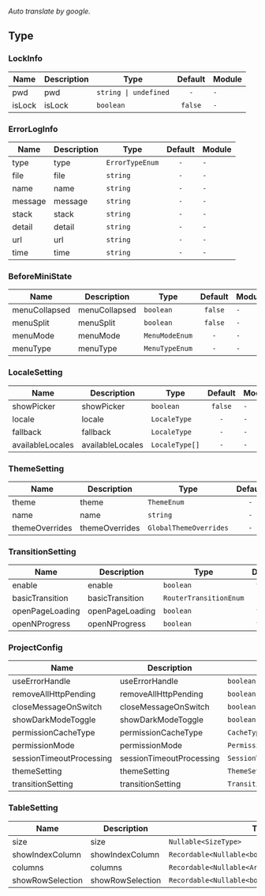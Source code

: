 ```yaml

```

*Auto translate by google.*


## Type


### LockInfo

|Name|Description|Type|Default|Module|
|---|---|---|:---:|---|
|pwd|pwd|`string \| undefined`|`-`|`-`|
|isLock|isLock|`boolean`|`false`|`-`|



### ErrorLogInfo

|Name|Description|Type|Default|Module|
|---|---|---|:---:|---|
|type|type|`ErrorTypeEnum`|`-`|`-`|
|file|file|`string`|`-`|`-`|
|name|name|`string`|`-`|`-`|
|message|message|`string`|`-`|`-`|
|stack|stack|`string`|`-`|`-`|
|detail|detail|`string`|`-`|`-`|
|url|url|`string`|`-`|`-`|
|time|time|`string`|`-`|`-`|



### BeforeMiniState

|Name|Description|Type|Default|Module|
|---|---|---|:---:|---|
|menuCollapsed|menuCollapsed|`boolean`|`false`|`-`|
|menuSplit|menuSplit|`boolean`|`false`|`-`|
|menuMode|menuMode|`MenuModeEnum`|`-`|`-`|
|menuType|menuType|`MenuTypeEnum`|`-`|`-`|



### LocaleSetting

|Name|Description|Type|Default|Module|
|---|---|---|:---:|---|
|showPicker|showPicker|`boolean`|`false`|`-`|
|locale|locale|`LocaleType`|`-`|`-`|
|fallback|fallback|`LocaleType`|`-`|`-`|
|availableLocales|availableLocales|`LocaleType[]`|`-`|`-`|



### ThemeSetting

|Name|Description|Type|Default|Module|
|---|---|---|:---:|---|
|theme|theme|`ThemeEnum`|`-`|`-`|
|name|name|`string`|`-`|`-`|
|themeOverrides|themeOverrides|`GlobalThemeOverrides`|`-`|`-`|



### TransitionSetting

|Name|Description|Type|Default|Module|
|---|---|---|:---:|---|
|enable|enable|`boolean`|`false`|`-`|
|basicTransition|basicTransition|`RouterTransitionEnum`|`-`|`-`|
|openPageLoading|openPageLoading|`boolean`|`false`|`-`|
|openNProgress|openNProgress|`boolean`|`false`|`-`|



### ProjectConfig

|Name|Description|Type|Default|Module|
|---|---|---|:---:|---|
|useErrorHandle|useErrorHandle|`boolean`|`false`|`-`|
|removeAllHttpPending|removeAllHttpPending|`boolean`|`false`|`-`|
|closeMessageOnSwitch|closeMessageOnSwitch|`boolean`|`false`|`-`|
|showDarkModeToggle|showDarkModeToggle|`boolean`|`false`|`-`|
|permissionCacheType|permissionCacheType|`CacheTypeEnum`|`-`|`-`|
|permissionMode|permissionMode|`PermissionModeEnum`|`-`|`-`|
|sessionTimeoutProcessing|sessionTimeoutProcessing|`SessionTimeoutProcessingEnum`|`-`|`-`|
|themeSetting|themeSetting|`ThemeSetting`|`-`|`-`|
|transitionSetting|transitionSetting|`TransitionSetting`|`-`|`-`|



### TableSetting

|Name|Description|Type|Default|Module|
|---|---|---|:---:|---|
|size|size|`Nullable<SizeType>`|`-`|`-`|
|showIndexColumn|showIndexColumn|`Recordable<Nullable<boolean>>`|`-`|`-`|
|columns|columns|`Recordable<Nullable<Array<ColumnOptionsType>>>`|`-`|`-`|
|showRowSelection|showRowSelection|`Recordable<Nullable<boolean>>`|`-`|`-`|


